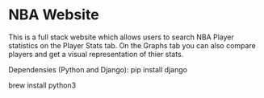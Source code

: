 # NBA Website
This is a full stack website which allows users to search NBA Player statistics on the Player Stats tab. 
On the Graphs tab you can also compare players and get a visual representation of thier stats. 

Dependensies (Python and Django): 
pip install django

brew install python3
